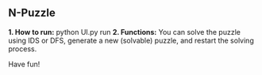 N-Puzzle
--

**1. How to run:** python UI.py run
**2. Functions:** You can solve the puzzle using IDS or DFS, generate a new (solvable) puzzle, and restart the solving process.

Have fun!
